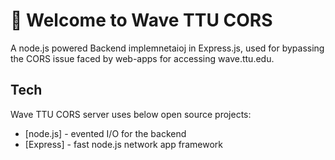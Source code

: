 # 🚀 Welcome to Wave TTU CORS

A node.js powered Backend implemnetaioj in Express.js, used for bypassing the CORS issue faced by web-apps for accessing wave.ttu.edu.

## Tech

Wave TTU CORS server uses below open source projects:
- [node.js] - evented I/O for the backend
- [Express] - fast node.js network app framework

